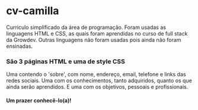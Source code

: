 # cv-camilla
Curriculo simplificado da área de programação.
Foram usadas as linguagens HTML e CSS, as quais foram aprendidas no curso de full stack da Growdev.
Outras linguagens não foram usadas pois ainda não foram ensinadas.
### São 3 páginas HTML e uma de style CSS
Uma contendo o 'sobre', com nome, endereço, email, telefone e links das redes sociais.
Uma com os conhecimentos, tanto adquiridos, quanto os que ainda serão aprendidos.
E uma com os objetivos, pessoais e profissionais.

#### Um prazer conhecê-lo(a)!

